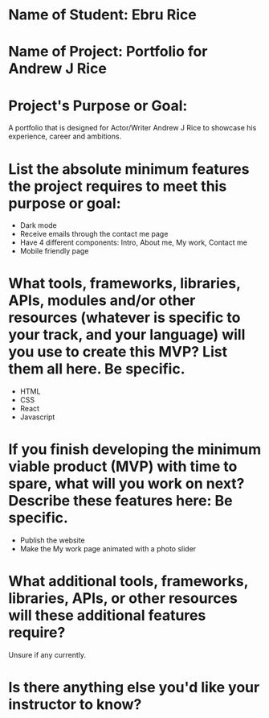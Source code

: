 # Name of Student: Ebru Rice

# Name of Project: Portfolio for Andrew J Rice

# Project's Purpose or Goal: 
A portfolio that is designed for Actor/Writer Andrew J Rice to showcase his experience, career and ambitions. 



# List the absolute minimum features the project requires to meet this purpose or goal:
* Dark mode
* Receive emails through the contact me page
* Have 4 different components: Intro, About me, My work, Contact me
* Mobile friendly page


# What tools, frameworks, libraries, APIs, modules and/or other resources (whatever is specific to your track, and your language) will you use to create this MVP? List them all here. Be specific.
* HTML
* CSS
* React
* Javascript


# If you finish developing the minimum viable product (MVP) with time to spare, what will you work on next? Describe these features here: Be specific.
* Publish the website
* Make the My work page animated with a photo slider


# What additional tools, frameworks, libraries, APIs, or other resources will these additional features require?
Unsure if any currently.

# Is there anything else you'd like your instructor to know?
